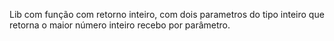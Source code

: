 Lib com função com retorno inteiro, com dois parametros do tipo inteiro que retorna o maior número inteiro recebo por parâmetro.